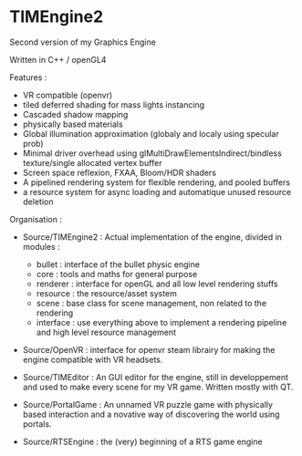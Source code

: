 # TIMEngine2
Second version of my Graphics Engine

Written in C++ / openGL4

Features :
- VR compatible (openvr)
- tiled deferred shading for mass lights instancing
- Cascaded shadow mapping
- physically based materials
- Global illumination approximation (globaly and localy using specular prob)
- Minimal driver overhead using glMultiDrawElementsIndirect/bindless texture/single allocated vertex buffer
- Screen space reflexion, FXAA, Bloom/HDR shaders
- A pipelined rendering system for flexible rendering, and pooled buffers
- a resource system for async loading and automatique unused resource deletion

Organisation : 
- Source/TIMEngine2 : 
Actual implementation of the engine, divided in modules : 
	- bullet : interface of the bullet physic engine
	- core : tools and maths for general purpose
	- renderer : interface for openGL and all low level rendering stuffs
	- resource : the resource/asset system
	- scene : base class for scene management, non related to the rendering
	- interface : use everything above to implement a rendering pipeline and high level resource management
	
- Source/OpenVR : interface for openvr steam librairy for making the engine compatible with VR headsets.

- Source/TIMEditor :
An GUI editor for the engine, still in developpement and used to make every scene for my VR game.
Written mostly with QT.

- Source/PortalGame : 
An unnamed VR puzzle game with physically based interaction and a novative way of discovering the world using portals.

- Source/RTSEngine : the (very) beginning of a RTS game engine
